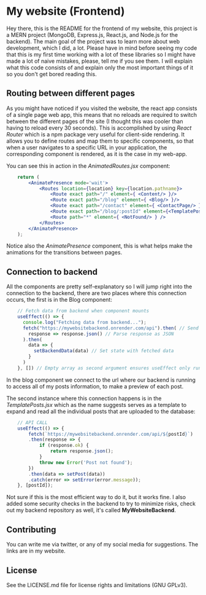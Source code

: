 # My website (Frontend)

Hey there, this is the README for the frontend of my website, this project is a MERN project (MongoDB, Express.js, React.js, and Node.js for the backend). The main goal of the project was to learn more about web development, which I did, a lot. Please have in mind before seeing my code that this is my first time working with a lot of these libraries so I might have made a lot of naive mistakes, please, tell me if you see them. I will explain what this code consists of and explain only the most important things of it so you don't get bored reading this.

## Routing between different pages

As you might have noticed if you visited the website, the react app consists of a single page web app, this means that no reloads are required to switch between the different pages of the site (I thought this was cooler than having to reload every 30 seconds). This is accomplished by using _React Router_ which is a npm package very useful for client-side rendering. It allows you to define routes and map them to specific components, so that when a user navigates to a specific URL in your application, the corresponding component is rendered, as it is the case in my web-app.

You can see this in action in the _AnimatedRoutes.jsx_ component: 

```jsx
    return (
        <AnimatePresence mode='wait'>
            <Routes location={location} key={location.pathname}>
                <Route exact path="/" element={ <Content/> }/>
                <Route exact path="/blog" element={ <Blog/> }/>
                <Route exact path="/contact" element={ <ContactPage/> }/>
                <Route exact path="/blog/:postId" element={<TemplatePosts/> } />
                <Route path="*" element={ <NotFound/> } />
            </Routes>
        </AnimatePresence>
    );
```

Notice also the _AnimatePresence_ component, this is what helps make the animations for the transitions between pages.

## Connection to backend 

All the components are pretty self-explanatory so I will jump right into the connection to the backend, there are two places where this connection occurs, the first is in the Blog component:

```jsx
    // Fetch data from backend when component mounts
    useEffect(() => {
      console.log("Fetching data from backend...");
      fetch("https://mywebsitebackend.onrender.com/api").then( // Send GET request to "/" endpoint of server
        response => response.json() // Parse response as JSON
      ).then(
        data => {
          setBackendData(data) // Set state with fetched data
        }
      )
    }, []) // Empty array as second argument ensures useEffect only runs once when component mounts
```

In the blog component we connect to the url where our backend is running to access all of my posts information, to make a preview of each post.

The second instance where this connection happens is in the _TemplatePosts.jsx_ which as the name suggests serves as a template to expand and read all the individual posts that are uploaded to the database:

```jsx
    // API CALL
    useEffect(() => {
        fetch(`https://mywebsitebackend.onrender.com/api/${postId}`)
        .then(response => {
            if (response.ok) {
                return response.json();
            }
            throw new Error('Post not found');
        })
        .then(data => setPost(data))
        .catch(error => setError(error.message));
    }, [postId]);
```

Not sure if this is the most efficient way to do it, but it works fine. I also added some security checks in the backend to try to minimize risks, check out my backend repository as well, it's called **MyWebsiteBackend**. 

## Contributing

You can write me via twitter, or any of my social media for suggestions. The links are in my website.

## License

See the LICENSE.md file for license rights and limitations (GNU GPLv3).

